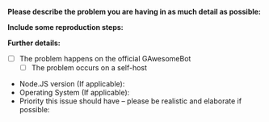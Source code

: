 <!--
If you need help with GAwesomeBot self-hosting or usage, please go to the GAwesomeBot Discord instead:
  https://discord.gg/NZwzJ9Q
This issue tracker is only for bug reports and enhancement suggestions. You won't receive any basic help here.
-->

**Please describe the problem you are having in as much detail as possible:**


**Include some reproduction steps:**


**Further details:**

- [ ] The problem happens on the official GAwesomeBot
  - [ ] The problem occurs on a self-host
- Node.JS version (If applicable):
- Operating System (If applicable):
- Priority this issue should have – please be realistic and elaborate if possible:
